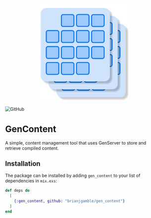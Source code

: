 <p align="center">
  <img width="300" src="gen_content_logo.png" alt="Logo">
</p>

![GitHub](https://img.shields.io/github/license/brianjgamble/gen_content)

# GenContent

A simple, content management tool that uses GenServer to store and retrieve
compiled content.

## Installation

The package can be installed by adding `gen_content` to your list of dependencies in `mix.exs`:

```elixir
def deps do
  [
    {:gen_content, github: "brianjgamble/gen_content"}
  ]
end
```

